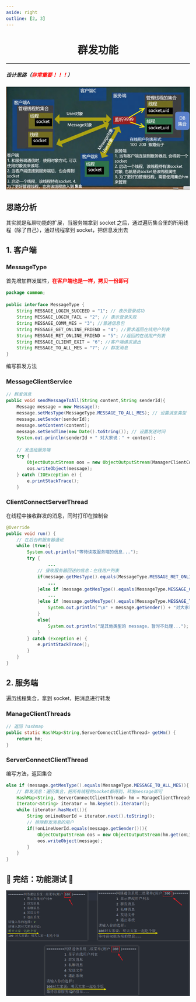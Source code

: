 ```yaml
---
aside: right
outline: [2, 3]
---
```


<h1 style="text-align: center; font-weight: bold;">群发功能</h1>

---

##### 设计思路（<span style = "color:red;font-weight:bold">非常重要！！！</span>）

![alt text](设计思路.png)

## 思路分析

其实就是私聊功能的扩展，当服务端拿到 socket 之后，通过遍历集合里的所用线程（除了自己），通过线程拿到 socket，把信息发出去

## 1. 客户端

### MessageType

首先增加群发属性，<span style = "color:red;font-weight:bold">在客户端也是一样，拷贝一份即可</span>

```java
package common;

public interface MessageType {
    String MESSAGE_LOGIN_SUCCEED = "1"; // 表示登录成功
    String MESSAGE_LOGIN_FAIL = "2"; // 表示登录失败
    String MESSAGE_COMM_MES = "3"; //普通信息包
    String MESSAGE_GET_ONLINE_FRIEND = "4"; //要求返回在线用户列表
    String MESSAGE_RET_ONLINE_FRIEND = "5"; //返回的在线用户列表
    String MESSAGE_CLIENT_EXIT = "6"; //客户端请求退出
    String MESSAGE_TO_ALL_MES = "7"; // 群发消息
}
```

编写群发方法

### MessageClientService

```java
// 群发消息
public void sendMessageToAll(String content,String senderId){
    Message message = new Message();
    message.setMesType(MessageType.MESSAGE_TO_ALL_MES); // 设置消息类型
    message.setSender(senderId);
    message.setContent(content);
    message.setSendTime(new Date().toString()); // 设置发送时间
    System.out.println(senderId + " 对大家说：" + content);

    // 发送给服务端
    try {
        ObjectOutputStream oos = new ObjectOutputStream(ManagerClientConnectServerThread.getClientConnectServerThread(senderId).getSocket().getOutputStream());
        oos.writeObject(message);
    } catch (IOException e) {
        e.printStackTrace();
    }
```

### ClientConnectServerThread

在线程中接收群发的消息，同时打印在控制台

```java
@Override
public void run() {
    // 在后台和服务器通讯
    while (true){
        System.out.println("等待读取服务端的信息...");
        try {
                ...
            // 接收服务器回送的信息：在线用户列表
            if(message.getMesType().equals(MessageType.MESSAGE_RET_ONLINE_FRIEND)){
                ...
            }else if (message.getMesType().equals(MessageType.MESSAGE_COMM_MES)){
                ...
            }else if (message.getMesType().equals(MessageType.MESSAGE_TO_ALL_MES)) {
                System.out.println("\n" + message.getSender() + "对大家说：" + message.getContent());
            }
            else{
                System.out.println("是其他类型的 message，暂时不处理...");
            }
        } catch (Exception e) {
            e.printStackTrace();
        }
    }
}
```

## 2. 服务端

遍历线程集合，拿到 socket，把消息进行转发

### ManageClientThreads

```java
// 返回 hashmap
public static HashMap<String,ServerConnectClientThread> getHm() {
    return hm;
}
```

### ServerConnectClientThread

编写方法，返回集合

```java
else if (message.getMesType().equals(MessageType.MESSAGE_TO_ALL_MES)){
    // 群发消息：遍历集合，把所有线程的socket都得到，转发message即可
    HashMap<String, ServerConnectClientThread> hm = ManageClientThreads.getHm();
    Iterator<String> iterator = hm.keySet().iterator();
    while (iterator.hasNext()){
        String onLineUserId = iterator.next().toString();
        // 排除群发消息的用户
        if(!onLineUserId.equals(message.getSender())){
            ObjectOutputStream oos = new ObjectOutputStream(hm.get(onLineUserId).getSocket().getOutputStream());
            oos.writeObject(message);
        }
    }
}
```

## 🎉 完结：功能测试 🎉

![alt text](群发信息测试.png)
